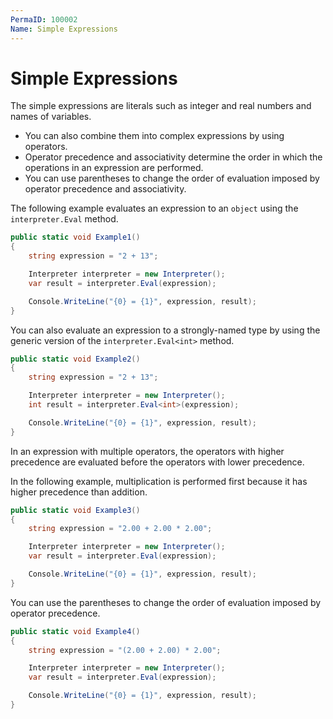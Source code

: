 ```yaml
---
PermaID: 100002
Name: Simple Expressions
---
```


# Simple Expressions

The simple expressions are literals such as integer and real numbers and names of variables. 

 - You can also combine them into complex expressions by using operators. 
 - Operator precedence and associativity determine the order in which the operations in an expression are performed. 
 - You can use parentheses to change the order of evaluation imposed by operator precedence and associativity.

The following example evaluates an expression to an `object` using the `interpreter.Eval` method.

```csharp
public static void Example1()
{
    string expression = "2 + 13";

    Interpreter interpreter = new Interpreter();
    var result = interpreter.Eval(expression);

    Console.WriteLine("{0} = {1}", expression, result);
}
```

You can also evaluate an expression to a strongly-named type by using the generic version of the `interpreter.Eval<int>` method.

```csharp
public static void Example2()
{
    string expression = "2 + 13";

    Interpreter interpreter = new Interpreter();
    int result = interpreter.Eval<int>(expression);

    Console.WriteLine("{0} = {1}", expression, result);
}
```

In an expression with multiple operators, the operators with higher precedence are evaluated before the operators with lower precedence. 

In the following example, multiplication is performed first because it has higher precedence than addition.

```csharp
public static void Example3()
{
    string expression = "2.00 + 2.00 * 2.00";

    Interpreter interpreter = new Interpreter();
    var result = interpreter.Eval(expression);

    Console.WriteLine("{0} = {1}", expression, result);
}
```

You can use the parentheses to change the order of evaluation imposed by operator precedence.

```csharp
public static void Example4()
{
    string expression = "(2.00 + 2.00) * 2.00";

    Interpreter interpreter = new Interpreter();
    var result = interpreter.Eval(expression);

    Console.WriteLine("{0} = {1}", expression, result);
}
```
